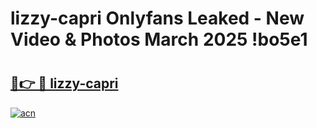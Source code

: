 # lizzy-capri Onlyfans Leaked - New Video & Photos March 2025 !bo5e1

# <h2><a href="https://z0sjzz.iuczelnia.edu.pl?title=lizzy-capri&ref=bo5e1">🔗👉 🔴 lizzy-capri</a></h2>

[![acn](https://github.com/user-attachments/assets/0f9c940e-d8b0-45ae-aac7-cd30a18b3e1c)](https://z0sjzz.iuczelnia.edu.pl?title=lizzy-capri&ref=bo5e1)

